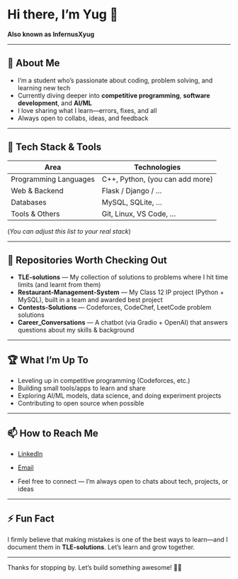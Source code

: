 # Hi there, I’m Yug 👋  
**Also known as InfernusXyug**  

---

## 🚀 About Me

- I’m a student who’s passionate about coding, problem solving, and learning new tech  
- Currently diving deeper into **competitive programming**, **software development**, and **AI/ML**  
- I love sharing what I learn—errors, fixes, and all  
- Always open to collabs, ideas, and feedback

---

## 🧰 Tech Stack & Tools

| Area | Technologies |
| --- | --- |
| Programming Languages | C++, Python, (you can add more) |
| Web & Backend | Flask / Django / … |
| Databases | MySQL, SQLite, … |
| Tools & Others | Git, Linux, VS Code, … |

(*You can adjust this list to your real stack*)

---

## 📂 Repositories Worth Checking Out

- **TLE-solutions** — My collection of solutions to problems where I hit time limits (and learnt from them)  
- **Restaurant-Management-System** — My Class 12 IP project (Python + MySQL), built in a team and awarded best project  
- **Contests-Solutions** — Codeforces, CodeChef, LeetCode problem solutions  
- **Career_Conversations** — A chatbot (via Gradio + OpenAI) that answers questions about my skills & background  

---

## 🏆 What I’m Up To

- Leveling up in competitive programming (Codeforces, etc.)  
- Building small tools/apps to learn and share  
- Exploring AI/ML models, data science, and doing experiment projects  
- Contributing to open source when possible  

---

## 📫 How to Reach Me

- [LinkedIn](https://www.linkedin.com/in/yugagarwal005/)
- [Email](mailto:imyug2005@gmail.com)

- Feel free to connect — I’m always open to chats about tech, projects, or ideas

---

## ⚡ Fun Fact

I firmly believe that making mistakes is one of the best ways to learn—and I document them in **TLE-solutions**. Let’s learn and grow together.

---

Thanks for stopping by. Let’s build something awesome! 👨‍💻  
